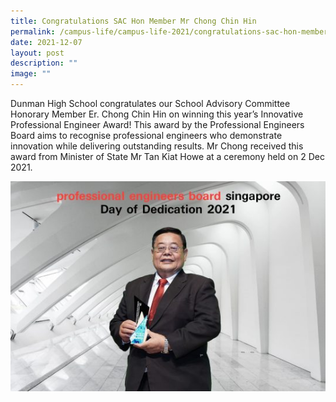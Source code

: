 ```yaml
---
title: Congratulations SAC Hon Member Mr Chong Chin Hin
permalink: /campus-life/campus-life-2021/congratulations-sac-hon-member-mr-chong-chin-hin/
date: 2021-12-07
layout: post
description: ""
image: ""
---
```

Dunman High School congratulates our School Advisory Committee Honorary Member Er. Chong Chin Hin on winning this year’s Innovative Professional Engineer Award! This award by the Professional Engineers Board aims to recognise professional engineers who demonstrate innovation while delivering outstanding results. Mr Chong received this award from Minister of State Mr Tan Kiat Howe at a ceremony held on 2 Dec 2021.

![](/images/mrchongche1639031141716.jpeg)